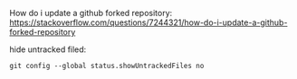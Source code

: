 How do i update a github forked repository:<br>
https://stackoverflow.com/questions/7244321/how-do-i-update-a-github-forked-repository

hide untracked filed:
```
git config --global status.showUntrackedFiles no
```
